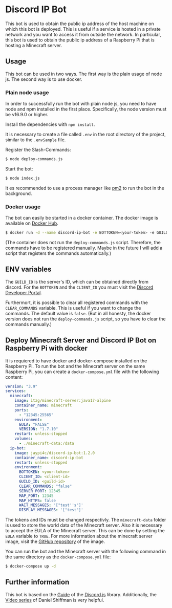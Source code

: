 # Discord IP Bot

This bot is used to obtain the public ip address of the host machine on which this bot is deployed. This is useful if a service is hosted in a private network and you want to access it from outside the network. In particular, this bot is used to obtain the public ip address of a Raspberry Pi that is hosting a Minecraft server.


## Usage

This bot can be used in two ways. The first way is the plain usage of node js. The second way is to use docker. 

### Plain node usage

In order to successfully run the bot with plain node js, you need to have node and npm installed in the first place. Specifically, the node version must be v16.9.0 or higher.

Install the dependencies with `npm install`.

It is necessary to create a file called `.env` in the root directory of the project, similar to the `.envSample` file. 

Register the Slash-Commands:
```bash
$ node deploy-commands.js
```

Start the bot:
```bash
$ node index.js
```

It es recommended to use a process manager like [pm2](https://pm2.keymetrics.io/) to run the bot in the background.

### Docker usage

The bot can easily be started in a docker container. The docker image is available on [Docker Hub](https://hub.docker.com/r/jaypi4c/discord-ip-bot).

```bash
$ docker run -d --name discord-ip-bot -e BOTTOKEN=<your-token> -e GUILD_ID=<guild-id> -e CLIENT-ID=<client-id>  jaypi4c/discord-ip-bot
```
(The container does not run the `deploy-commands.js` script. Therefore, the commands have to be registered manually. Maybe in the future I will add a script that registers the commands automatically.)

## ENV variables

The `GUILD_ID` is the server's ID, which can be obtained directly from discord. For the `BOTTOKEN` and the `CLIENT_ID` you must visit the [Discord Developer Portal](https://discord.com/developers/applications).

Furthermort, it is possible to clear all registered commands with the `CLEAR_COMMANDS` variable. This is useful if you want to change the commands. The default value is `false`. (But in all honesty, the docker version does not run the `deploy-commands.js` script, so you have to clear the commands manually.)

## Deploy Minecraft Server and Discord IP Bot on Raspberry Pi with docker

It is requiered to have docker and docker-compose installed on the Raspberry Pi.
To run the bot and the Minecraft server on the same Raspberry Pi, you can create a `docker-compose.yml` file with the following content: 
```yaml
version: "3.9"
services:
  minecraft:
    image: itzg/minecraft-server:java17-alpine
    container_name: minecraft
    ports:
      - "12345:25565"
    environment:
      EULA: "FALSE"
      VERSION: "1.7.10"
    restart: unless-stopped
    volumes:
      - ./minecraft-data:/data
  ip-bot:
    image: jaypi4c/discord-ip-bot:1.2.0
    container_name: discord-ip-bot
    restart: unless-stopped
    environment:
      BOTTOKEN: <your-token>
      CLIENT_ID: <client-id>
      GUILD_ID: <guild-id>
      CLEAR_COMMANDS: "false"
      SERVER_PORT: 12345
      MAP_PORT: 12345
      MAP_HTTPS: false
      WAIT_MESSAGES: '["test''s"]'
      DISPLAY_MESSAGES: '["test"]'
```
The tokens and IDs must be changed respectivly. The `minecraft-data` folder is used to store the world data of the Minecraft server. Also it is necessary to accept the EULA of the Minecraft server. This can be done by setting the `EULA` variable to `TRUE`. For more information about the minecraft server image, visit the [GitHub repository](https://github.com/itzg/docker-minecraft-server) of the image.

You can run the bot and the Minecraft server with the following command in the same directory as the `docker-compose.yml` file:
```bash
$ docker-compose up -d
```

## Further information

This bot is based on the [Guide](https://discordjs.guide/) of the [Discord.js](https://discord.js.org/#/) library.
Additionally, the [Video series](https://youtube.com/playlist?list=PLRqwX-V7Uu6avBYxeBSwF48YhAnSn_sA4) of Daniel Shiffman is very helpful.